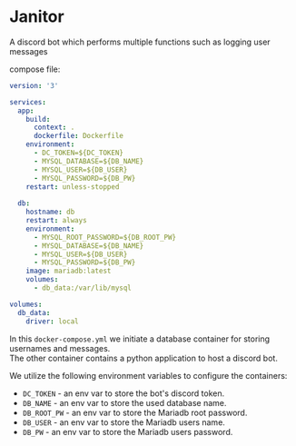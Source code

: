 # Janitor
A discord bot which performs multiple functions such as logging user messages

compose file:
```yml
version: '3'

services:
  app:
    build:
      context: .
      dockerfile: Dockerfile
    environment:
      - DC_TOKEN=${DC_TOKEN}
      - MYSQL_DATABASE=${DB_NAME}
      - MYSQL_USER=${DB_USER}
      - MYSQL_PASSWORD=${DB_PW}
    restart: unless-stopped
    
  db:
    hostname: db
    restart: always
    environment:
      - MYSQL_ROOT_PASSWORD=${DB_ROOT_PW}
      - MYSQL_DATABASE=${DB_NAME}
      - MYSQL_USER=${DB_USER}
      - MYSQL_PASSWORD=${DB_PW}
    image: mariadb:latest
    volumes:
      - db_data:/var/lib/mysql

volumes:
  db_data:
    driver: local
```

In this `docker-compose.yml` we initiate a database container for storing usernames and messages. <br/>
The other container contains a python application to host a discord bot.

We utilize the following environment variables to configure the containers:
- `DC_TOKEN` - an env var to store the bot's discord token.
- `DB_NAME` - an env var to store the used database name.
- `DB_ROOT_PW` - an env var to store the Mariadb root password.
- `DB_USER` - an env var to store the Mariadb users name.
- `DB_PW` - an env var to store the Mariadb users password.
